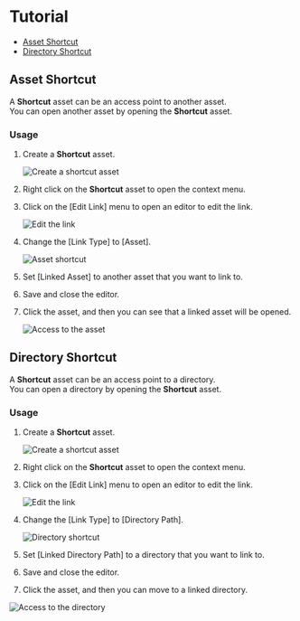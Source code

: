 # Tutorial

* [Asset Shortcut](#asset-shortcut)
* [Directory Shortcut](#directory-shortcut)

## Asset Shortcut

A **Shortcut** asset can be an access point to another asset.  
You can open another asset by opening the **Shortcut** asset.

### Usage

1. Create a **Shortcut** asset.

   ![Create a shortcut asset](images/create_shortcut_asset.png)

2. Right click on the **Shortcut** asset to open the context menu.
3. Click on the [Edit Link] menu to open an editor to edit the link.

   ![Edit the link](images/edit_link.png)

4. Change the [Link Type] to [Asset].

   ![Asset shortcut](images/asset_shortcut.png)

5. Set [Linked Asset] to another asset that you want to link to.
6. Save and close the editor.
7. Click the asset, and then you can see that a linked asset will be opened.

   ![Access to the asset](images/access_to_asset.png)

## Directory Shortcut

A **Shortcut** asset can be an access point to a directory.  
You can open a directory by opening the **Shortcut** asset.

### Usage

1. Create a **Shortcut** asset.

   ![Create a shortcut asset](images/create_shortcut_asset.png)

2. Right click on the **Shortcut** asset to open the context menu.
3. Click on the [Edit Link] menu to open an editor to edit the link.

   ![Edit the link](images/edit_link.png)

4. Change the [Link Type] to [Directory Path].

   ![Directory shortcut](images/directory_shortcut.png)

5. Set [Linked Directory Path] to a directory that you want to link to.
6. Save and close the editor.
7. Click the asset, and then you can move to a linked directory.

  ![Access to the directory](images/access_to_directory.png)
